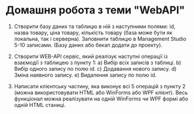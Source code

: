 # Домашня робота з теми "WebAPI"

1. Створити базу даних та таблицю в ній з наступними полями: id, назва товару, ціна товару, кількість товару (база може бути як локальна, так і серверна). Заповнити таблицю в Management Studio 5-10 записами. (Базу даних або бекап додати до проекту).

2. Створити WEB-API сервіс, який реалізує наступні операції із взаємодії з таблицею з пункту 1:
a) Вибір всіх записів з таблиці.
b) Вибір одного запису по полю id.
c) Додавання нового запису.
d) Зміна наявного запису.
e) Видалення запису по полю id.

3. Написати клієнтську частину, яка виконує всі 5 операцій з пункту 2 (можна використовувати HTML або WinForms або WPF клієнт).
   Весь функціонал можна реалізувати на одній WinForms чи WPF
   формі або одній HTML станиці.
